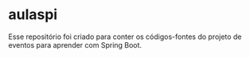 # aulaspi

Esse repositório foi criado para conter os códigos-fontes do projeto de eventos para aprender com Spring Boot.
